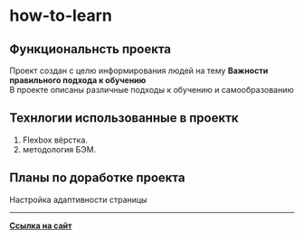 # how-to-learn  

## Функциональнсть проекта  
Проект создан с целю информирования людей на тему __Важности правильного подхода к обучению__  
В проекте описаны различные подходы к обучению и самообразованию  
## Технлогии использованные в проектк  
1. Flexbox вёрстка.  
2. методология БЭМ.  
## Планы по доработке проекта  
Настройка адаптивности страницы
____
[**Сcылка на сайт**](https://thenovich1.github.io/how-to-learn/)  
